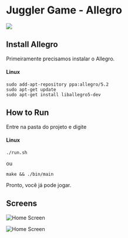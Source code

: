 # Juggler Game - Allegro

[![](https://img.shields.io/badge/Juggler_Game-Allegro-brightgreen.svg)]()
## Install Allegro
Primeiramente precisamos instalar o Allegro.
#### Linux

    sudo add-apt-repository ppa:allegro/5.2
    sudo apt-get update
    sudo apt-get install liballegro5-dev

## How to Run
Entre na pasta do projeto e digite
#### Linux

    ./run.sh

ou



    make && ./bin/main

Pronto, você já pode jogar.

## Screens

![Home Screen](https://imgur.com/sLYQ4Mc.png)

![Home Screen](https://imgur.com/KrDtG2K.png)
